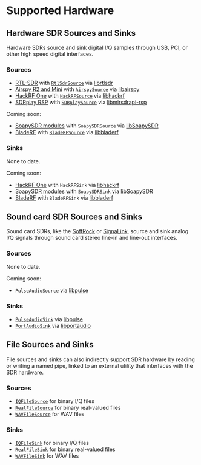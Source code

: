 # Supported Hardware

## Hardware SDR Sources and Sinks

Hardware SDRs source and sink digital I/Q samples through USB, PCI, or other
high speed digital interfaces.

### Sources

* [RTL-SDR](http://www.rtl-sdr.com/about-rtl-sdr/) with [`RtlSdrSource`](0.reference-manual.md#rtlsdrsource) via [librtlsdr](http://sdr.osmocom.org/trac/wiki/rtl-sdr)
* [Airspy R2 and Mini](http://airspy.com/) with [`AirspySource`](0.reference-manual.md#airspysource) via [libairspy](https://github.com/airspy/host)
* [HackRF One](https://greatscottgadgets.com/hackrf/) with [`HackRFSource`](0.reference-manual.md#hackrfsource) via [libhackrf](https://github.com/mossmann/hackrf)
* [SDRplay RSP](http://sdrplay.com/) with [`SDRplaySource`](0.reference-manual.md#sdrplaysource) via [libmirsdrapi-rsp](http://sdrplay.com/linux.html)

Coming soon:

* [SoapySDR modules](https://github.com/pothosware/SoapySDR/wiki) with `SoapySDRSource` via [libSoapySDR](https://github.com/pothosware/SoapySDR)
* [BladeRF](http://nuand.com/) with [`BladeRFSource`](https://github.com/vsergeev/luaradio/issues/19) via [libbladerf](https://github.com/Nuand/bladeRF)

### Sinks

None to date.

Coming soon:

* [HackRF One](https://greatscottgadgets.com/hackrf/) with `HackRFSink` via [libhackrf](https://github.com/mossmann/hackrf)
* [SoapySDR modules](https://github.com/pothosware/SoapySDR/wiki) with `SoapySDRSink` via [libSoapySDR](https://github.com/pothosware/SoapySDR)
* [BladeRF](http://nuand.com/) with `BladeRFSink` via [libbladerf](https://github.com/Nuand/bladeRF)

## Sound card SDR Sources and Sinks

Sound card SDRs, like the [SoftRock](http://fivedash.com/) or
[SignaLink](http://www.tigertronics.com/), source and sink analog I/Q signals
through sound card stereo line-in and line-out interfaces.

### Sources

None to date.

Coming soon:

* `PulseAudioSource` via [libpulse](https://freedesktop.org/software/pulseaudio/doxygen/)

### Sinks

* [`PulseAudioSink`](0.reference-manual.md#pulseaudiosink) via [libpulse](https://freedesktop.org/software/pulseaudio/doxygen/)
* [`PortAudioSink`](0.reference-manual.md#portaudiosink) via [libportaudio](http://www.portaudio.com/)

## File Sources and Sinks

File sources and sinks can also indirectly support SDR hardware by reading or
writing a named pipe, linked to an external utility that interfaces with the
SDR hardware.

### Sources

* [`IQFileSource`](0.reference-manual.md#iqfilesource) for binary I/Q files
* [`RealFileSource`](0.reference-manual.md#realfilesource) for binary real-valued files
* [`WAVFileSource`](0.reference-manual.md#wavfilesource) for WAV files

### Sinks

* [`IQFileSink`](0.reference-manual.md#iqfilesink) for binary I/Q files
* [`RealFileSink`](0.reference-manual.md#realfilesink) for binary real-valued files
* [`WAVFileSink`](0.reference-manual.md#wavfilesink) for WAV files

